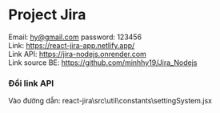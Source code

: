 # Project Jira

Email: hy@gmail.com password: 123456
<br/>
Link: https://react-jira-app.netlify.app/
<br />
Link API: https://jira-nodejs.onrender.com
<br />
Link source BE: https://github.com/minhhy19/Jira_Nodejs

### Đổi link API

Vào đường dẫn: react-jira\src\util\constants\settingSystem.jsx
